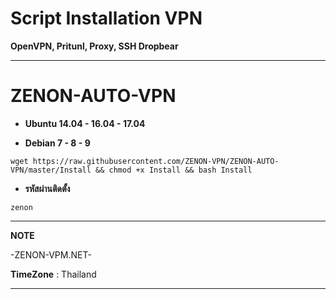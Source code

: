 # Script Installation VPN

**OpenVPN, Pritunl, Proxy, SSH Dropbear**

_________________________________________________
# **ZENON-AUTO-VPN**



-  **Ubuntu 14.04 - 16.04 - 17.04**

- **Debian 7 - 8 - 9**

```
wget https://raw.githubusercontent.com/ZENON-VPN/ZENON-AUTO-VPN/master/Install && chmod +x Install && bash Install
```

- **รหัสผ่านติดตั้ง**
```
zenon
```

__________________________________________________
**NOTE**

 -ZENON-VPM.NET-
 
 **TimeZone**   :  Thailand
___________________________________________________
